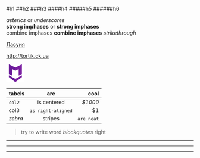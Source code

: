 #h1
##h2
###h3
####h4
#####h5
######h6

  *asterics* or _underscores_  
   **strong imphases** or __strong imphases__   
combine imphases __combine **imphases**__
_~~strikethrough~~_

[Ласуня](http://tortik.ck.ua) 

   http://tortik.ck.ua
   
![alt text](https://github.com/adam-p/markdown-here/raw/master/src/common/images/icon48.png "Logo Title Text 1")

|tabels|are|cool|
|---|:---:|---:|
|`col2`| is centered|*$1000*|
|col3|`is right-aligned`|$1|
|*zebra*|stripes|`are neat`|
>try to write word _blockquotes_ right

---
***
___
